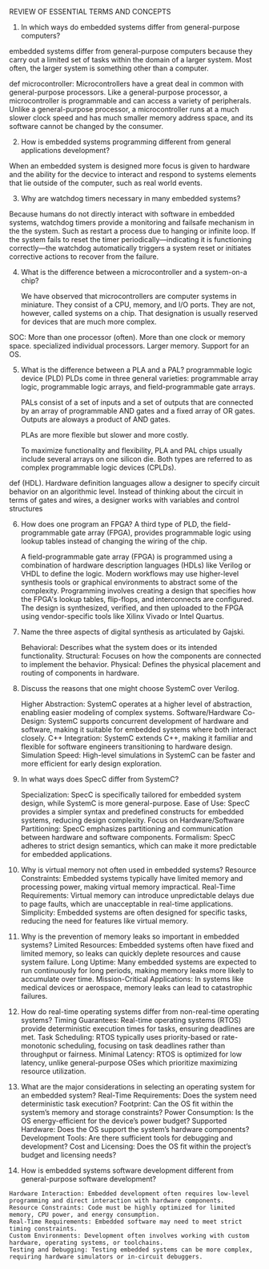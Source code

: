 REVIEW OF ESSENTIAL TERMS
 AND CONCEPTS
 
 1. In which ways do embedded systems differ from general-purpose
 computers?

embedded systems differ from general-purpose computers because they
 carry out a limited set of tasks within the domain of a
 larger system. Most often, the larger system is something
 other than a computer. 
 
def microcontroller:
    Microcontrollers have a great deal in common with
    general-purpose processors. Like a general-purpose
    processor, a microcontroller is programmable and can
    access a variety of peripherals. Unlike a general-purpose
    processor, a microcontroller runs at a much slower clock
    speed and has much smaller memory address space, and
    its software cannot be changed by the consumer.

 2. How is embedded systems programming different from general
 applications development?

 When an embedded system is designed more focus is given to hardware and the ability for the decvice to interact and respond to systems elements that lie outside of the computer, such as real world events.
 
 3. Why are watchdog timers necessary in many embedded systems?
 
 Because humans do not directly interact with software in embedded systems,
 watchdog timers provide a monitoring and failsafe mechanism in the the system.
 Such as restart a process due to hanging or infinite loop.
  If the system fails to reset the timer periodically—indicating it is functioning correctly—the watchdog automatically triggers a system reset or initiates corrective actions to recover from the failure.

 4. What is the difference between a microcontroller and a system-on-a chip?

    We have observed that microcontrollers are computer
    systems in miniature. They consist of a CPU, memory,
    and I/O ports. They are not, however, called systems on
    a chip. That designation is usually reserved for devices
    that are much more complex.

SOC:
    More than one processor (often).
    More than one clock or memory space.
    specialized individual processors.
    Larger memory.
    Support for an OS.

 
 5. What is the difference between a PLA and a PAL?
    programmable logic device (PLD)
    PLDs come in three general varieties: 
        programmable array logic,
        programmable logic arrays, 
        and field-programmable gate arrays. 

    PALs consist of a set of inputs and a set of outputs that are connected by an array of programmable AND gates and a fixed array of OR gates.
    Outputs are aloways a product of AND gates.

    PLAs are more flexible but slower and more costly.

     To maximize functionality and flexibility, PLA and PAL chips usually include several arrays on one silicon die. Both types are referred to as complex programmable logic devices (CPLDs).
 
def (HDL). Hardware definition languages allow a designer to specify circuit behavior on an algorithmic level. Instead of thinking about the circuit in terms of gates and wires, a designer works with variables and control structures

 6. How does one program an FPGA?
     A third type of PLD, the field-programmable gate array (FPGA), provides programmable logic using lookup tables instead of changing the wiring of the chip.

     A field-programmable gate array (FPGA) is programmed using a combination of hardware description languages (HDLs) like Verilog or VHDL to define the logic. Modern workflows may use higher-level synthesis tools or graphical environments to abstract some of the complexity. Programming involves creating a design that specifies how the FPGA's lookup tables, flip-flops, and interconnects are configured. The design is synthesized, verified, and then uploaded to the FPGA using vendor-specific tools like Xilinx Vivado or Intel Quartus.


 
 7. Name the three aspects of digital synthesis as articulated by Gajski.
 
    Behavioral: Describes what the system does or its intended functionality.
    Structural: Focuses on how the components are connected to implement the behavior.
    Physical: Defines the physical placement and routing of components in hardware.


 8. Discuss the reasons that one might choose SystemC over Verilog.
 
    Higher Abstraction: SystemC operates at a higher level of abstraction, enabling easier modeling of complex systems.
    Software/Hardware Co-Design: SystemC supports concurrent development of hardware and software, making it suitable for embedded systems where both interact closely.
    C++ Integration: SystemC extends C++, making it familiar and flexible for software engineers transitioning to hardware design.
    Simulation Speed: High-level simulations in SystemC can be faster and more efficient for early design exploration.

 9. In what ways does SpecC differ from SystemC?
 
    Specialization: SpecC is specifically tailored for embedded system design, while SystemC is more general-purpose.
    Ease of Use: SpecC provides a simpler syntax and predefined constructs for embedded systems, reducing design complexity.
    Focus on Hardware/Software Partitioning: SpecC emphasizes partitioning and communication between hardware and software components.
    Formalism: SpecC adheres to strict design semantics, which can make it more predictable for embedded applications.

 10. Why is virtual memory not often used in embedded systems?
    Resource Constraints: Embedded systems typically have limited memory and processing power, making virtual memory impractical.
    Real-Time Requirements: Virtual memory can introduce unpredictable delays due to page faults, which are unacceptable in real-time applications.
    Simplicity: Embedded systems are often designed for specific tasks, reducing the need for features like virtual memory.

 
 11. Why is the prevention of memory leaks so important in embedded systems?
    Limited Resources: Embedded systems often have fixed and limited memory, so leaks can quickly deplete resources and cause system failure.
    Long Uptime: Many embedded systems are expected to run continuously for long periods, making memory leaks more likely to accumulate over time.
    Mission-Critical Applications: In systems like medical devices or aerospace, memory leaks can lead to catastrophic failures.
 
 12. How do real-time operating systems differ from non-real-time
 operating systems?
    Timing Guarantees: Real-time operating systems (RTOS) provide deterministic execution times for tasks, ensuring deadlines are met.
    Task Scheduling: RTOS typically uses priority-based or rate-monotonic scheduling, focusing on task deadlines rather than throughput or fairness.
    Minimal Latency: RTOS is optimized for low latency, unlike general-purpose OSes which prioritize maximizing resource utilization.

 
 13. What are the major considerations in selecting an operating system
 for an embedded system?
    Real-Time Requirements: Does the system need deterministic task execution?
    Footprint: Can the OS fit within the system’s memory and storage constraints?
    Power Consumption: Is the OS energy-efficient for the device’s power budget?
    Supported Hardware: Does the OS support the system’s hardware components?
    Development Tools: Are there sufficient tools for debugging and development?
    Cost and Licensing: Does the OS fit within the project’s budget and licensing needs?
 
 14. How is embedded systems software development different from
 general-purpose software development?

    Hardware Interaction: Embedded development often requires low-level programming and direct interaction with hardware components.
    Resource Constraints: Code must be highly optimized for limited memory, CPU power, and energy consumption.
    Real-Time Requirements: Embedded software may need to meet strict timing constraints.
    Custom Environments: Development often involves working with custom hardware, operating systems, or toolchains.
    Testing and Debugging: Testing embedded systems can be more complex, requiring hardware simulators or in-circuit debuggers.